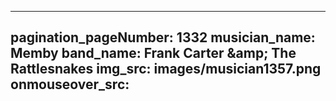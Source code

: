 ------
pagination_pageNumber: 1332
musician_name: Memby
band_name: Frank Carter &amp;amp; The Rattlesnakes
img_src: images/musician1357.png
onmouseover_src: 
------